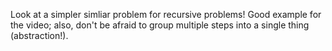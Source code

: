 Look at a simpler simliar problem for recursive problems! Good example for the video; also, don't be afraid to group multiple steps into a single thing (abstraction!). 